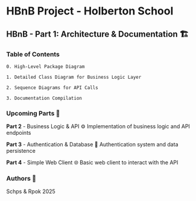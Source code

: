 # HBnB Project - Holberton School

## HBnB - Part 1: Architecture & Documentation 🏗️

### Table of Contents

    0. High-Level Package Diagram

    1. Detailed Class Diagram for Business Logic Layer

    2. Sequence Diagrams for API Calls

    3. Documentation Compilation

### Upcoming Parts 🚀

__Part 2__ - Business Logic & API ⚙️
Implementation of business logic and API endpoints

__Part 3__ - Authentication & Database 🔐
Authentication system and data persistence

__Part 4__ - Simple Web Client 🌐
Basic web client to interact with the API

### Authors 👥
Schps & Rpok
2025